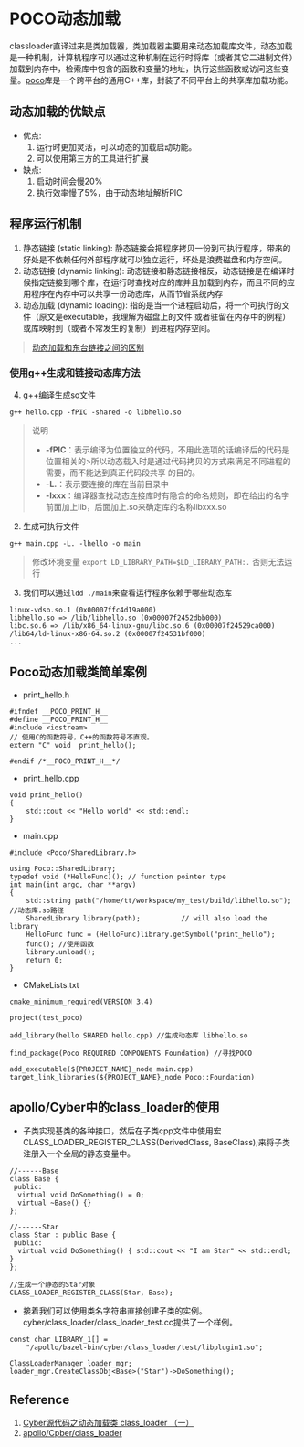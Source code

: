 # POCO动态加载
classloader直译过来是类加载器，类加载器主要用来动态加载库文件，动态加载是一种机制，计算机程序可以通过这种机制在运行时将库（或者其它二进制文件）加载到内存中，检索库中包含的函数和变量的地址，执行这些函数或访问这些变量。[poco](https://github.com/pocoproject/poco.git)库是一个跨平台的通用C++库，封装了不同平台上的共享库加载功能。

## 动态加载的优缺点
* 优点: 
    1. 运行时更加灵活，可以动态的加载启动功能。
    2. 可以使用第三方的工具进行扩展
* 缺点: 
    1. 启动时间会慢20%
    2. 执行效率慢了5%，由于动态地址解析PIC

## 程序运行机制
1. 静态链接 (static linking): 静态链接会把程序拷贝一份到可执行程序，带来的好处是不依赖任何外部程序就可以独立运行，坏处是浪费磁盘和内存空间。
2. 动态链接 (dynamic linking): 动态链接和静态链接相反，动态链接是在编译时候指定链接到哪个库，在运行时查找对应的库并且加载到内存，而且不同的应用程序在内存中可以共享一份动态库，从而节省系统内存
3. 动态加载 (dynamic loading): 指的是当一个进程启动后，将一个可执行的文件（原文是executable，我理解为磁盘上的文件 或者驻留在内存中的例程）或库映射到（或者不常发生的复制）到进程内存空间。
> [动态加载和东台链接之间的区别](https://blog.csdn.net/giantpoplar/article/details/46485649)

### 使用g++生成和链接动态库方法
4. g++编译生成so文件
```
g++ hello.cpp -fPIC -shared -o libhello.so
```
> 说明
> * **-fPIC**：表示编译为位置独立的代码，不用此选项的话编译后的代码是位置相关的>所以动态载入时是通过代码拷贝的方式来满足不同进程的需要，而不能达到真正代码段共享
的目的。  
> * **-L.**：表示要连接的库在当前目录中  
> * **-lxxx**：编译器查找动态连接库时有隐含的命名规则，即在给出的名字前面加上lib，后面加上.so来确定库的名称libxxx.so 

2. 生成可执行文件
```
g++ main.cpp -L. -lhello -o main
```
> 修改环境变量 `export LD_LIBRARY_PATH=$LD_LIBRARY_PATH:.` 否则无法运行

3. 我们可以通过`ldd ./main`来查看运行程序依赖于哪些动态库
```
linux-vdso.so.1 (0x00007ffc4d19a000)
libhello.so => /lib/libhello.so (0x00007f2452dbb000)
libc.so.6 => /lib/x86_64-linux-gnu/libc.so.6 (0x00007f24529ca000)
/lib64/ld-linux-x86-64.so.2 (0x00007f24531bf000)
...
```

## Poco动态加载类简单案例
* print_hello.h
```
#ifndef __POCO_PRINT_H__
#define __POCO_PRINT_H__
#include <iostream>
// 使用C的函数符号，C++的函数符号不直观。
extern "C" void  print_hello();

#endif /*__POCO_PRINT_H__*/
```

* print_hello.cpp
```
void print_hello()
{
    std::cout << "Hello world" << std::endl;
}
```

* main.cpp
```
#include <Poco/SharedLibrary.h>

using Poco::SharedLibrary;
typedef void (*HelloFunc)(); // function pointer type
int main(int argc, char **argv)
{
    std::string path("/home/tt/workspace/my_test/build/libhello.so"); //动态库.so路径
    SharedLibrary library(path);          // will also load the library
    HelloFunc func = (HelloFunc)library.getSymbol("print_hello");
    func(); //使用函数
    library.unload();
    return 0;
}
```

* CMakeLists.txt
```
cmake_minimum_required(VERSION 3.4)

project(test_poco)

add_library(hello SHARED hello.cpp) //生成动态库 libhello.so

find_package(Poco REQUIRED COMPONENTS Foundation) //寻找POCO

add_executable(${PROJECT_NAME}_node main.cpp)
target_link_libraries(${PROJECT_NAME}_node Poco::Foundation)
```
## apollo/Cyber中的class_loader的使用
* 子类实现基类的各种接口，然后在子类cpp文件中使用宏CLASS_LOADER_REGISTER_CLASS(DerivedClass, BaseClass);来将子类注册入一个全局的静态变量中。
```
//------Base
class Base {
 public:
  virtual void DoSomething() = 0;
  virtual ~Base() {}
};

//------Star
class Star : public Base {
 public:
  virtual void DoSomething() { std::cout << "I am Star" << std::endl; }
};

//生成一个静态的Star对象 
CLASS_LOADER_REGISTER_CLASS(Star, Base);
```

* 接着我们可以使用类名字符串直接创建子类的实例。cyber/class_loader/class_loader_test.cc提供了一个样例。
```
const char LIBRARY_1[] =
    "/apollo/bazel-bin/cyber/class_loader/test/libplugin1.so";

ClassLoaderManager loader_mgr;
loader_mgr.CreateClassObj<Base>("Star")->DoSomething();
```

## Reference
1. [Cyber源代码之动态加载类 class_loader （一）](https://tao-fu.gitee.io/2020/12/05/%E6%9C%BA%E5%99%A8%E4%BA%BA%E6%9E%B6%E6%9E%84/cyber_class_loader_01/#more)
2. [apollo/Cpber/class_loader](https://github.com/ApolloAuto/apollo/tree/master/cyber/class_loader)